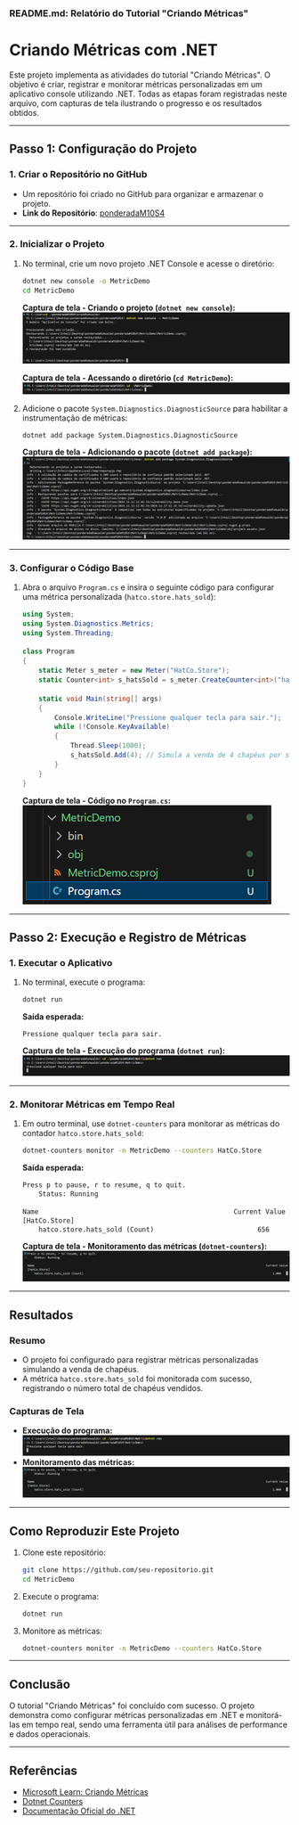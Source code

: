 ### README.md: Relatório do Tutorial "Criando Métricas"

# Criando Métricas com .NET

Este projeto implementa as atividades do tutorial "Criando Métricas". O objetivo é criar, registrar e monitorar métricas personalizadas em um aplicativo console utilizando .NET. Todas as etapas foram registradas neste arquivo, com capturas de tela ilustrando o progresso e os resultados obtidos.

---

## **Passo 1: Configuração do Projeto**

### 1. Criar o Repositório no GitHub
- Um repositório foi criado no GitHub para organizar e armazenar o projeto.
- **Link do Repositório**: [ponderadaM10S4](https://github.com/renanribeir0/ponderadaM10S4.git)

---

### 2. Inicializar o Projeto

1. No terminal, crie um novo projeto .NET Console e acesse o diretório:
   ```bash
   dotnet new console -o MetricDemo
   cd MetricDemo
   ```
   
   **Captura de tela - Criando o projeto (`dotnet new console`):**
   ![Criando o projeto](image.png)

   **Captura de tela - Acessando o diretório (`cd MetricDemo`):**
   ![Acessando o diretório](image-1.png)

2. Adicione o pacote `System.Diagnostics.DiagnosticSource` para habilitar a instrumentação de métricas:
   ```bash
   dotnet add package System.Diagnostics.DiagnosticSource
   ```

   **Captura de tela - Adicionando o pacote (`dotnet add package`):**
   ![Adicionando o pacote](image-2.png)

---

### 3. Configurar o Código Base

1. Abra o arquivo `Program.cs` e insira o seguinte código para configurar uma métrica personalizada (`hatco.store.hats_sold`):
   ```csharp
   using System;
   using System.Diagnostics.Metrics;
   using System.Threading;

   class Program
   {
       static Meter s_meter = new Meter("HatCo.Store");
       static Counter<int> s_hatsSold = s_meter.CreateCounter<int>("hatco.store.hats_sold");

       static void Main(string[] args)
       {
           Console.WriteLine("Pressione qualquer tecla para sair.");
           while (!Console.KeyAvailable)
           {
               Thread.Sleep(1000);
               s_hatsSold.Add(4); // Simula a venda de 4 chapéus por segundo
           }
       }
   }
   ```

   **Captura de tela - Código no `Program.cs`:**
   ![Código inserido no Program.cs](image-3.png)

---

## **Passo 2: Execução e Registro de Métricas**

### 1. Executar o Aplicativo

1. No terminal, execute o programa:
   ```bash
   dotnet run
   ```

   **Saída esperada:**
   ```
   Pressione qualquer tecla para sair.
   ```

   **Captura de tela - Execução do programa (`dotnet run`):**
   ![Execução do programa](image-5.png)

---

### 2. Monitorar Métricas em Tempo Real

1. Em outro terminal, use `dotnet-counters` para monitorar as métricas do contador `hatco.store.hats_sold`:
   ```bash
   dotnet-counters monitor -n MetricDemo --counters HatCo.Store
   ```

   **Saída esperada:**
   ```
   Press p to pause, r to resume, q to quit.
       Status: Running

   Name                                                 Current Value
   [HatCo.Store]
       hatco.store.hats_sold (Count)                          656    
   ```

   **Captura de tela - Monitoramento das métricas (`dotnet-counters`):**
   ![Monitoramento das métricas](image-6.png)

---

## **Resultados**

### **Resumo**
- O projeto foi configurado para registrar métricas personalizadas simulando a venda de chapéus.
- A métrica `hatco.store.hats_sold` foi monitorada com sucesso, registrando o número total de chapéus vendidos.

### **Capturas de Tela**
- **Execução do programa:** ![Execução do programa](image-5.png)
- **Monitoramento das métricas:** ![Monitoramento das métricas](image-6.png)

---

## **Como Reproduzir Este Projeto**

1. Clone este repositório:
   ```bash
   git clone https://github.com/seu-repositorio.git
   cd MetricDemo
   ```

2. Execute o programa:
   ```bash
   dotnet run
   ```

3. Monitore as métricas:
   ```bash
   dotnet-counters monitor -n MetricDemo --counters HatCo.Store
   ```

---

## **Conclusão**

O tutorial "Criando Métricas" foi concluído com sucesso. O projeto demonstra como configurar métricas personalizadas em .NET e monitorá-las em tempo real, sendo uma ferramenta útil para análises de performance e dados operacionais.

---

## **Referências**

- [Microsoft Learn: Criando Métricas](https://learn.microsoft.com/pt-br/dotnet/core/diagnostics/metrics-instrumentation)
- [Dotnet Counters](https://learn.microsoft.com/pt-br/dotnet/core/diagnostics/dotnet-counters)
- [Documentação Oficial do .NET](https://learn.microsoft.com/pt-br/dotnet/)
